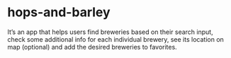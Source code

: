 # hops-and-barley
It’s an app that helps users find breweries based on their search input, check some additional info for each individual brewery, see its location on map (optional) and add the desired breweries to favorites.
